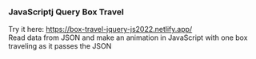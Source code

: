 ### JavaScriptj Query Box Travel
Try it here: https://box-travel-jquery-js2022.netlify.app/ </br>
Read data from JSON and make an animation in JavaScript with one box traveling as it passes the JSON
